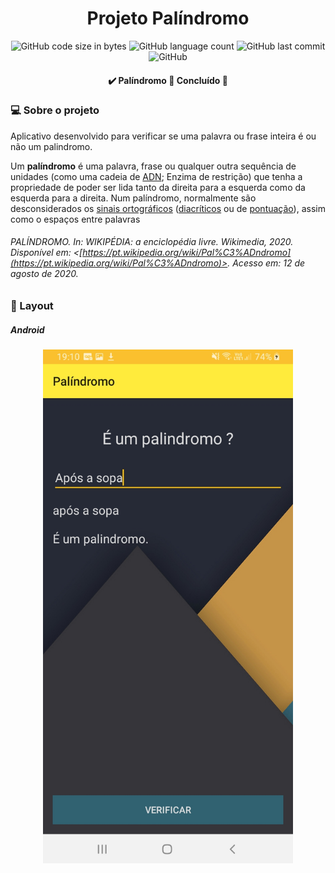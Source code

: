 <h1 align="center">Projeto Palíndromo</h1>
<p align="center">
<img alt="GitHub code size in bytes" src="https://img.shields.io/github/languages/code-size/hernanbs/palindromo-android?style=flat-square" />
<img alt="GitHub language count" src="https://img.shields.io/github/languages/count/hernanbs/palindromo-android?style=flat-square&color=%2324d129" />
<img alt="GitHub last commit" src="https://img.shields.io/github/last-commit/hernanbs/palindromo-android?style=flat-square">
<img alt="GitHub" src="https://img.shields.io/github/license/hernanbs/palindromo-android?style=flat-square">
</p>
<h4 align="center"> 
	  ✔️ Palíndromo 📌 Concluído 🚀 
</h4>

### 💻 Sobre o projeto

Aplicativo desenvolvido para verificar se uma palavra ou frase inteira é ou não um palindromo. 


Um **palíndromo** é uma palavra, frase ou qualquer outra sequência de unidades (como uma cadeia de [ADN](https://pt.wikipedia.org/wiki/DNA "DNA"); Enzima de restrição) que tenha a propriedade de poder ser lida tanto da direita para a esquerda como da esquerda para a direita. Num palíndromo, normalmente são desconsiderados os [sinais ortográficos](https://pt.wikipedia.org/wiki/Ortografia "Ortografia") ([diacríticos](https://pt.wikipedia.org/wiki/Diacr%C3%ADtico "Diacrítico") ou de [pontuação](https://pt.wikipedia.org/wiki/Pontua%C3%A7%C3%A3o "Pontuação")), assim como o espaços entre palavras


###### *PALÍNDROMO. In: WIKIPÉDIA: a enciclopédia livre. Wikimedia, 2020. Disponível em: <[https://pt.wikipedia.org/wiki/Pal%C3%ADndromo](https://pt.wikipedia.org/wiki/Pal%C3%ADndromo)>. Acesso em: 12 de agosto de 2020.*

### :art: Layout

##### Android

<p align="center" style="display: flex; align-items: flex-start; justify-content: center;">
  <img alt="Landing Page" title="Landing Page" src="./images/Screenshot_20200809-191022_Palndromo.jpg" width="400px">
</p>
